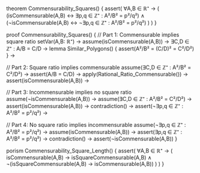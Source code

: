theorem Commensurability_Squares() {
  assert(
    ∀A,B ∈ ℝ⁺ → (
      (isCommensurable(A,B) ↔ ∃p,q ∈ ℤ⁺ : A²/B² = p²/q²) ∧
      (¬isCommensurable(A,B) ↔ ¬∃p,q ∈ ℤ⁺ : A²/B² = p²/q²)
    )
  )
}

proof Commensurability_Squares() {
  // Part 1: Commensurable implies square ratio
  setVar(A,B: ℝ⁺) →
  assume(isCommensurable(A,B)) →
  ∃C,D ∈ ℤ⁺ : A/B = C/D →
  lemma Similar_Polygons() {
    assert(A²/B² = (C/D)² = C²/D²)
  } →

  // Part 2: Square ratio implies commensurable
  assume(∃C,D ∈ ℤ⁺ : A²/B² = C²/D²) →
  assert(A/B = C/D) →
  apply(Rational_Ratio_Commensurable()) →
  assert(isCommensurable(A,B)) →

  // Part 3: Incommensurable implies no square ratio
  assume(¬isCommensurable(A,B)) →
  assume(∃C,D ∈ ℤ⁺ : A²/B² = C²/D²) →
  assert(isCommensurable(A,B)) →
  contradiction() →
  assert(¬∃p,q ∈ ℤ⁺ : A²/B² = p²/q²) →

  // Part 4: No square ratio implies incommensurable
  assume(¬∃p,q ∈ ℤ⁺ : A²/B² = p²/q²) →
  assume(isCommensurable(A,B)) →
  assert(∃p,q ∈ ℤ⁺ : A²/B² = p²/q²) →
  contradiction() →
  assert(¬isCommensurable(A,B))
}

porism Commensurability_Square_Length() {
  assert(
    ∀A,B ∈ ℝ⁺ → (
      isCommensurable(A,B) → isSquareCommensurable(A,B) ∧
      ¬(isSquareCommensurable(A,B) → isCommensurable(A,B))
    )
  )
}